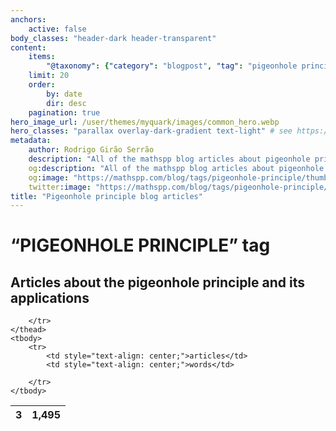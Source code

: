 ```yaml
---
anchors:
    active: false
body_classes: "header-dark header-transparent"
content:
    items:
        "@taxonomy": {"category": "blogpost", "tag": "pigeonhole principle"}
    limit: 20
    order:
        by: date
        dir: desc
    pagination: true
hero_image_url: /user/themes/myquark/images/common_hero.webp
hero_classes: "parallax overlay-dark-gradient text-light" # see https://demo.getgrav.org/blog-skeleton/blog/hero-classes
metadata:
    author: Rodrigo Girão Serrão
    description: "All of the mathspp blog articles about pigeonhole principle."
    og:description: "All of the mathspp blog articles about pigeonhole principle."
    og:image: "https://mathspp.com/blog/tags/pigeonhole-principle/thumbnail.webp"
    twitter:image: "https://mathspp.com/blog/tags/pigeonhole-principle/thumbnail.webp"
title: "Pigeonhole principle blog articles"
---
```


# “PIGEONHOLE PRINCIPLE” tag


## Articles about the pigeonhole principle and its applications



<table class="stats-table">
    <thead>
        <tr>
            <th style="text-align: center;">3</th>
            <th style="text-align: center;">1,495</th>
            
        </tr>
    </thead>
    <tbody>
        <tr>
            <td style="text-align: center;">articles</td>
            <td style="text-align: center;">words</td>
            
        </tr>
    </tbody>
</table>